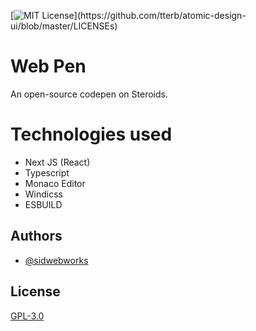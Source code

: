 

[![MIT License](https://img.shields.io/apm/l/atomic-design-ui.svg?)](https://github.com/tterb/atomic-design-ui/blob/master/LICENSEs)


# Web Pen

An open-source codepen on Steroids.

# Technologies used

- Next JS (React)
- Typescript
- Monaco Editor
- Windicss
- ESBUILD

## Authors

- [@sidwebworks](https://www.github.com/sidwebworks)

## License

[GPL-3.0](https://choosealicense.com/licenses/gpl-3.0/)

